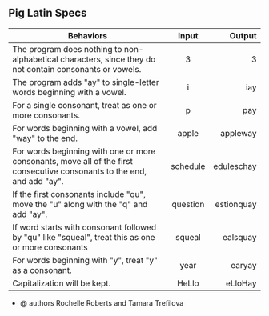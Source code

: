 
## Pig Latin Specs

| Behaviors       | Input           | Output      |
| ------------- |:-----------------:| -----------:|
| The program does nothing to non-alphabetical characters, since they do not contain consonants or vowels.     | 3     | 3     |
| The program adds "ay" to single-letter words beginning with a vowel.     | i    | iay   |
| For a single consonant, treat as one or more consonants.     | p    | pay      |
| For words beginning with a vowel, add "way" to the end.     | apple    | appleway      |
| For words beginning with one or more consonants, move all of the first consecutive consonants to the end, and add "ay".      | schedule    | eduleschay      |
| If the first consonants include "qu", move the "u" along with the "q" and add "ay".     | question    | estionquay       |
| If word starts with consonant followed by "qu"  like "squeal", treat this as  one or more consonants     | squeal    | ealsquay       |
| For words beginning with "y", treat "y" as a consonant.     | year    | earyay      |
| Capitalization will be kept.    | HeLlo    | eLloHay      |


* @ authors Rochelle Roberts and Tamara Trefilova

